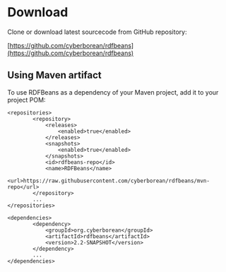 Download
========

Clone or download latest sourcecode from GitHub repository:

[https://github.com/cyberborean/rdfbeans](https://github.com/cyberborean/rdfbeans)

Using Maven artifact
--------------------

To use RDFBeans as a dependency of your Maven project, add it to your project POM:

```
<repositories>
        <repository>
            <releases>
                <enabled>true</enabled>
            </releases>
            <snapshots>
                <enabled>true</enabled>
            </snapshots>
            <id>rdfbeans-repo</id>
            <name>RDFBeans</name>
            <url>https://raw.githubusercontent.com/cyberborean/rdfbeans/mvn-repo</url>
        </repository>
        ...
</repositories>

<dependencies>
        <dependency>
            <groupId>org.cyberborean</groupId>
            <artifactId>rdfbeans</artifactId>
            <version>2.2-SNAPSHOT</version>
        </dependency>
        ...
</dependencies>
```
